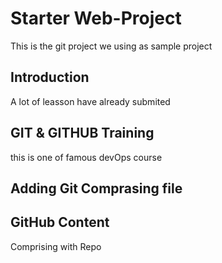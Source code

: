 # Starter Web-Project
This is the git project we using as sample project


## Introduction
A lot of leasson have already submited

## GIT & GITHUB Training
this is one of famous devOps course

## Adding Git Comprasing file


## GitHub Content 
Comprising with Repo